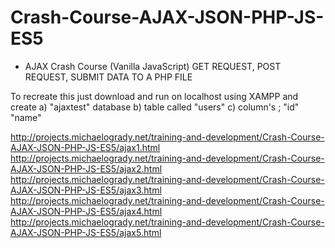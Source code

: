 # Crash-Course-AJAX-JSON-PHP-JS-ES5
- AJAX Crash Course (Vanilla JavaScript) GET REQUEST, POST REQUEST, SUBMIT DATA TO A PHP FILE

To recreate this just download and run on localhost using XAMPP and create
a) "ajaxtest" database
b) table called "users"
c) column's ; "id" "name"

http://projects.michaelogrady.net/training-and-development/Crash-Course-AJAX-JSON-PHP-JS-ES5/ajax1.html
http://projects.michaelogrady.net/training-and-development/Crash-Course-AJAX-JSON-PHP-JS-ES5/ajax2.html
http://projects.michaelogrady.net/training-and-development/Crash-Course-AJAX-JSON-PHP-JS-ES5/ajax3.html
http://projects.michaelogrady.net/training-and-development/Crash-Course-AJAX-JSON-PHP-JS-ES5/ajax4.html
http://projects.michaelogrady.net/training-and-development/Crash-Course-AJAX-JSON-PHP-JS-ES5/ajax5.html
